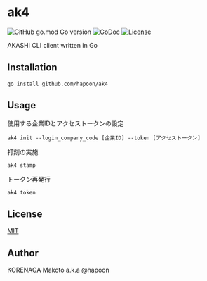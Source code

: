 # ak4

![GitHub go.mod Go version](https://img.shields.io/github/go-mod/go-version/hapoon/ak4)
[![GoDoc](https://img.shields.io/badge/go-doc-blue)](https://pkg.go.dev/github.com/hapoon/ak4)
[![License](https://img.shields.io/github/license/hapoon/ak4)](https://raw.githubuserconteddnt.com/hapoon/ak4/main/LICENSE)

AKASHI CLI client written in Go

## Installation

```
go install github.com/hapoon/ak4
```

## Usage

使用する企業IDとアクセストークンの設定

```
ak4 init --login_company_code [企業ID] --token [アクセストークン]
```

打刻の実施

```
ak4 stamp
```

トークン再発行

```
ak4 token
```

## License

[MIT](/LICENSE)

## Author

KORENAGA Makoto a.k.a @hapoon

